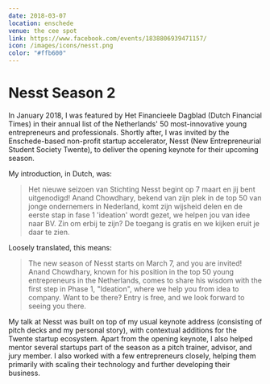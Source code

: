 ```yaml
---
date: 2018-03-07
location: enschede
venue: the cee spot
link: https://www.facebook.com/events/1838806939471157/
icon: /images/icons/nesst.png
color: "#ffb600"
---
```


# Nesst Season 2

In January 2018, I was featured by Het Financieele Dagblad (Dutch Financial Times) in their annual list of the Netherlands' 50 most-innovative young entrepreneurs and professionals. Shortly after, I was invited by the Enschede-based non-profit startup accelerator, Nesst (New Entrepreneurial Student Society Twente), to deliver the opening keynote for their upcoming season.

My introduction, in Dutch, was:

> Het nieuwe seizoen van Stichting Nesst begint op 7 maart en jij bent uitgenodigd! Anand Chowdhary, bekend van zijn plek in de top 50 van jonge ondernemers in Nederland, komt zijn wijsheid delen en de eerste stap in fase 1 'ideation' wordt gezet, we helpen jou van idee naar BV. Zin om erbij te zijn? De toegang is gratis en we kijken eruit je daar te zien.

Loosely translated, this means:

> The new season of Nesst starts on March 7, and you are invited! Anand Chowdhary, known for his position in the top 50 young entrepreneurs in the Netherlands, comes to share his wisdom with the first step in Phase 1, "Ideation", where we help you from idea to company. Want to be there? Entry is free, and we look forward to seeing you there.

My talk at Nesst was built on top of my usual keynote address (consisting of pitch decks and my personal story), with contextual additions for the Twente startup ecosystem. Apart from the opening keynote, I also helped mentor several startups part of the season as a pitch trainer, advisor, and jury member. I also worked with a few entrepreneurs closely, helping them primarily with scaling their technology and further developing their business.
